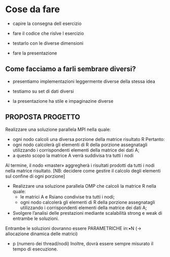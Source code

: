 # Cose da fare

- capire la consegna dell esercizio

- fare il codice che rislve l esercizio

- testarlo con le diverse dimensioni

- fare la presentazione



## Come facciamo a farli sembrare diversi?

- presentiamo implementazioni leggermente diverse della stessa idea

- testiamo su set di dati diversi

- la presentazione ha stile e impaginazine diverse

## PROPOSTA PROGETTO
Realizzare una soluzione parallela MPI nella quale:
- ogni nodo calcoli una diversa porzione della matrice risultato R
Pertanto:
- ogni nodo calcolerà gli elementi di  R della porzione assegnatagli utilizzando i corrispondenti elementi della matrice dei dati A;
- a questo scopo la matrice A verrà suddivisa tra tutti i nodi 

Al termine, il nodo «master» aggregherà i risultati prodotti da tutti i nodi nella matrice risultato.
[NB: decidere come gestire il calcolo degli elementi sul confine di ogni porzione]
- Realizzare una soluzione parallela OMP  che  calcoli la matrice R nella quale:
    - le matrici A e Rsiano condivise tra tutti i nodi;
    - ogni nodo calcolerà gli elementi di  R della porzione assegnatagli utilizzando i corrispondenti elementi della matrice dei dati A;
- Svolgere l’analisi delle prestazioni mediante scalabilità strong e weak di entrambe le soluzioni.

Entrambe le soluzioni dovranno essere PARAMETRICHE in:•N (-> allocazione dinamica delle matrici)
- p (numero dei thread/nodi)
Inoltre, dovrà essere sempre misurato il tempo di esecuzione.